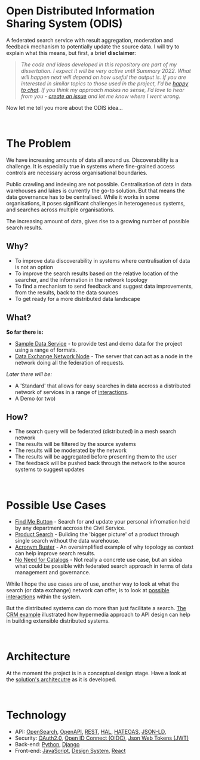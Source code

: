 # Open Distributed Information Sharing System (ODIS)

A federated search service with result aggregation, moderation and feedback mechanism to potentially update the source data. I will try to explain what this means, but first, a brief **disclaimer**:

> *The code and ideas developed in this repository are part of my dissertation. I expect it will be very active until Summary 2022. What will happen next will depend on how useful the output is. If you are interested in similar topics to those used in the project, I'd be [happy to chat](https://www.linkedin.com/in/michalporeba/). If you think my approach makes no sense, I'd love to hear from you - [create an issue](https://github.com/michalporeba/odis/issues/new/choose) and let me know where I went wrong.*

Now let me tell you more about the ODIS idea…

&nbsp;

# The Problem

We have increasing amounts of data all around us. Discoverability is a challenge. It is especially true in systems where fine-grained access controls are necessary across organisational boundaries.

Public crawling and indexing are not possible. Centralisation of data in data warehouses and lakes is currently the go-to solution. But that means the data governance has to be centralised. While it works in some organisations, it poses significant challenges in heterogeneous systems, and searches across multiple organisations.

The increasing amount of data, gives rise to a growing number of possible search results.

## Why? 

* To improve data discoverability in systems where centralisation of data is not an option
* To improve the search results based on the relative location of the searcher, and the information in the network topology
* To find a mechanism to send feedback and suggest data improvements, from the results, back to the data sources
* To get ready for a more distributed data landscape

## What?

**So far there is:**
* [Sample Data Service](./code/sample/) - to provide test and demo data for the project using a range of formats. 
* [Data Exchange Network Node](./code/server/) - The server that can act as a node in the network doing all the federation of requests. 

*Later there will be:*

* A 'Standard' that allows for easy searches in data accross a distributed network of services in a range of [interactions](./docs/interactions.md).
* A Demo (or two)

## How? 
* The search query will be federated (distributed) in a mesh search network
* The results will be filtered by the source systems
* The results will be moderated by the network
* The results will be aggregated before presenting them to the user
* The feedback will be pushed back through the network to the source systems to suggest updates

&nbsp;

# Possible Use Cases

* [Find Me Button](./docs/usecases/findme.md) - Search for and update your personal infromation held by any department accross the Civil Service. 
* [Product Search](./docs/usecases/product-overview.md) - Building the 'bigger picture' of a product through single search without the data warehouse. 
* [Acronym Buster](./docs/usecases/acronyms.md) - An oversimplified example of why topology as context can help improve search results. 
* [No Need for Catalogs](./docs/usecases/nomorecatalogues.md) - Not really a concrete use case, but an sidea what could be possible with federated search approach in terms of data management and governance. 

While I hope the use cases are of use, another way to look at what the search (or data exchange) network can offer, is to look at [possible interactions](./docs/interactions.md) within the system. 

But the distributed systems can do more than just facilitate a search. [The CRM example](./docs/crm.md) illustrated how hypermedia approach to API design can help in building extensible distributed systems. 

&nbsp;

# Architecture

At the moment the project is in a conceptual design stage. 
Have a look at the [solution's architecutre](./docs/architecture.md) as it is developed.

&nbsp;


# Technology 

* API: [OpenSearch](https://en.wikipedia.org/wiki/OpenSearch), [OpenAPI](https://swagger.io/specification/), [REST](https://en.wikipedia.org/wiki/Representational_state_transfer), [HAL](https://en.wikipedia.org/wiki/Hypertext_Application_Language), [HATEOAS](https://en.wikipedia.org/wiki/HATEOAS), [JSON-LD](https://json-ld.org/), 
* Security: [OAuth2.0](https://oauth.net/2/), [Open ID Connect (OIDC)](https://openid.net/connect/), [Json Web Tokens (JWT)](https://en.wikipedia.org/wiki/JSON_Web_Token)
* Back-end: [Python](https://www.python.org/), [Django](https://www.djangoproject.com/)
* Front-end: [JavaScript](https://en.wikipedia.org/wiki/JavaScript), [Design System](https://design-system.service.gov.uk/), [React](https://reactjs.org/)

